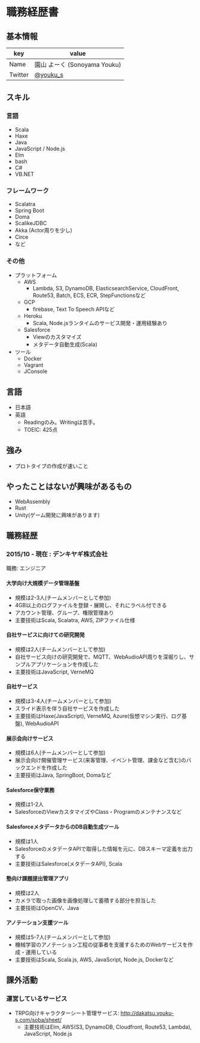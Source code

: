 # 職務経歴書

## 基本情報

|key|value|
|---|-----|
|Name|園山 よーく (Sonoyama Youku)|
|Twitter|[@youku_s](https://twitter.com/youku_s)|

## スキル
### 言語
- Scala
- Haxe
- Java
- JavaScript / Node.js
- Elm
- bash
- C#
- VB.NET

### フレームワーク
- Scalatra
- Spring Boot
- Doma
- ScalikeJDBC
- Akka (Actor周りを少し)
- Circe
- など

### その他
- プラットフォーム
  - AWS
    - Lambda, S3, DynamoDB, ElasticsearchService, CloudFront, Route53, Batch, ECS, ECR, StepFunctionsなど
  - GCP
    - firebase, Text To Speech APIなど
  - Heroku
    - Scala, Node.jsランタイムのサービス開発・運用経験あり
  - Salesforce
    - Viewのカスタマイズ
    - メタデータ自動生成(Scala)
- ツール
  - Docker
  - Vagrant
  - JConsole

## 言語

- 日本語
- 英語
  - Readingのみ。Writingは苦手。
  - TOEIC: 425点

## 強み

- プロトタイプの作成が速いこと

## やったことはないが興味があるもの

- WebAssembly
- Rust
- Unity(ゲーム開発に興味があります)

## 職務経歴

### 2015/10 - 現在 : デンキヤギ株式会社

職務: エンジニア

#### 大学向け大規模データ管理基盤

- 規模は2-3人(チームメンバーとして参加)
- 4GB以上のログファイルを登録・展開し、それにラベル付できる
- アカウント管理、グループ、権限管理あり
- 主要技術はScala, Scalatra, AWS, ZIPファイル仕様

#### 自社サービスに向けての研究開発

- 規模は2人(チームメンバーとして参加)
- 自社サービス向けの研究開発で、MQTT、WebAudioAPI周りを深堀りし、サンプルアプリケーションを作成した
- 主要技術はJavaScript, VerneMQ

#### 自社サービス

- 規模は3-4人(チームメンバーとして参加)
- スライド表示を伴う自社サービスを作成した
- 主要技術はHaxe(JavaScript), VerneMQ, Azure(仮想マシン実行、ログ基盤), WebAudioAPI

#### 展示会向けサービス

- 規模は6人(チームメンバーとして参加)
- 展示会向け開催管理サービス(来客管理、イベント管理、課金など含む)のバックエンドを作成した
- 主要技術はJava, SpringBoot, Domaなど

#### Salesforce保守業務

- 規模は1-2人
- SalesforceのViewカスタマイズやClass・Programのメンテナンスなど

#### SalesforceメタデータからのDB自動生成ツール

- 規模は1人
- SalesforceのメタデータAPIで取得した情報を元に、DBスキーマ定義を出力する
- 主要技術はSalesforce(メタデータAPI), Scala

#### 塾向け課題提出管理アプリ

- 規模は2人
- カメラで取った画像を画像処理して蓄積する部分を担当した
- 主要技術はOpenCV、Java

#### アノテーション支援ツール

- 規模は5-7人(チームメンバーとして参加)
- 機械学習のアノテーション工程の従事者を支援するためのWebサービスを作成・運用している
- 主要技術はScala, Scala.js, AWS, JavaScript, Node.js, Dockerなど

## 課外活動
### 運営しているサービス
- TRPG向けキャラクターシート管理サービス: http://dakatsu.youku-s.com/soba/sheet/
  - 主要技術はElm, AWS(S3, DynamoDB, Cloudfront, Route53, Lambda), JavaScript, Node.js
